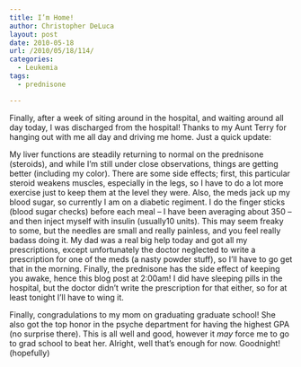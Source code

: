 ```yaml
---
title: I’m Home!
author: Christopher DeLuca
layout: post
date: 2010-05-18
url: /2010/05/18/114/
categories:
  - Leukemia
tags:
  - prednisone

---
```

Finally, after a week of siting around in the hospital, and waiting around all day today, I was discharged from the hospital! Thanks to my Aunt Terry for hanging out with me all day and driving me home. Just a quick update:

My liver functions are steadily returning to normal on the prednisone (steroids), and while I&#8217;m still under close observations, things are getting better (including my color). There are some side effects; first, this particular steroid weakens muscles, especially in the legs, so I have to do a lot more exercise just to keep them at the level they were. Also, the meds jack up my blood sugar, so currently I am on a diabetic regiment. I do the finger sticks (blood sugar checks) before each meal &#8211; I have been averaging about 350 &#8211; and then inject myself with insulin (usually10 units). This may seem freaky to some, but the needles are small and really painless, and you feel really badass doing it. My dad was a real big help today and got all my prescriptions, except unfortunately the doctor neglected to write a prescription for one of the meds (a nasty powder stuff), so I&#8217;ll have to go get that in the morning. Finally, the prednisone has the side effect of keeping you awake, hence this blog post at 2:00am! I did have sleeping pills in the hospital, but the doctor didn&#8217;t write the prescription for that either, so for at least tonight I&#8217;ll have to wing it.

Finally, congradulations to my mom on graduating graduate school! She also got the top honor in the psyche department for having the highest GPA (no surprise there). This is all well and good, however it _may_ force me to go to grad school to beat her. Alright, well that&#8217;s enough for now. Goodnight! (hopefully)
